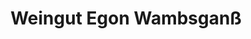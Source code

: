 ---
title: "Weingut Egon Wambsganß"
url: /landau-in-der-pfalz/weingut-egon-wambsganss/
shop: Wein
---